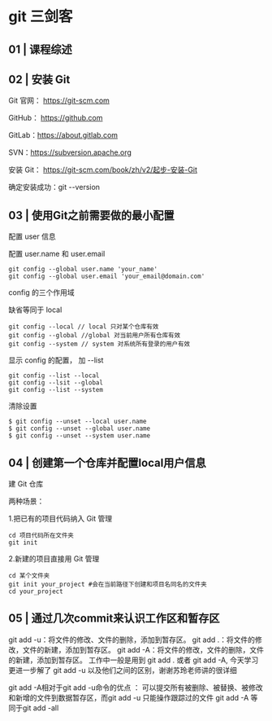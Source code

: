 # git 三剑客

## 01 | 课程综述

##  02 | 安装 Git

Git 官网： https://git-scm.com

GitHub： https://github.com

GitLab：https://about.gitlab.com

SVN：https://subversion.apache.org

安装 Git： https://git-scm.com/book/zh/v2/起步-安装-Git

确定安装成功：git --version

## 03 | 使用Git之前需要做的最小配置

配置 user 信息

配置 user.name 和 user.email

```shell
git config --global user.name 'your_name'
git config --global user.email 'your_email@domain.com'
```

config 的三个作用域

缺省等同于 local

```shell
git config --local // local 只对某个仓库有效
git config --global //global 对当前用户所有仓库有效
git config --system // system 对系统所有登录的用户有效
```

显示 config  的配置， 加 --list

```shell
git config --list --local
git config --lsit --global
git config --list --system
```
清除设置
```shell
$ git config --unset --local user.name
$ git config --unset --global user.name
$ git config --unset --system user.name
```
## 04 | 创建第一个仓库并配置local用户信息

建 Git 仓库

两种场景：

1.把已有的项目代码纳入 Git 管理

```shell
cd 项目代码所在文件夹
git init
```

2.新建的项目直接用 Git 管理

```shell
cd 某个文件夹
git init your_project #会在当前路径下创建和项目名同名的文件夹
cd your_project
```

## 05 | 通过几次commit来认识工作区和暂存区

 git add -u：将文件的修改、文件的删除，添加到暂存区。
git add .：将文件的修改，文件的新建，添加到暂存区。
git add -A：将文件的修改，文件的删除，文件的新建，添加到暂存区。
工作中一般是用到 git add . 或者 git add -A, 今天学习更进一步解了 git add -u 以及他们之间的区别，谢谢苏玲老师讲的很详细

git add -A相对于git add -u命令的优点 ： 可以提交所有被删除、被替换、被修改和新增的文件到数据暂存区，而git add -u 只能操作跟踪过的文件
git add -A 等同于git add -all
